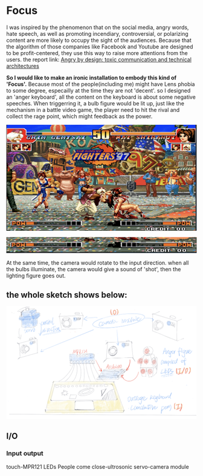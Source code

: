 # Focus
I was inspired by the phenomenon that on the social media, angry words, hate speech, as well as promoting incendiary, controversial, or polarizing content 
are more likely to occupy the sight of the audiences. Because that the algorithm of those companies like Facebook and Youtube are designed to be profit-centered,
they use this way to raise more attentions from the users. 
the report link: [Angry by design: toxic communication and technical architectures](https://www.nature.com/articles/s41599-020-00550-7)

**So I would like to make an ironic installation to embody this kind of 'Focus'.**
Because most of the people(including me) might have Lens phobia to some degree, especailly at the time they are not 'decent'. so I designed an 'anger keyboard', 
all the content on the keyboard is about some negative speeches. When triggerring it, a bulb figure would be lit up, just like the mechanism in a battle video game, 
the player need to hit the rival and collect the rage point, which might feedback as the power. 

![kingOfTheFighter](fighter1.png)

![kingOfTheFighter](fighter2.png)

At the same time, the camera would rotate to the input direction. 
when all the bulbs illuminate, the camera would give a sound of 'shot', then the lighting figure goes out.

## the whole sketch shows below:

![sketch](installationSketch.png)

## I/O
### Input                                 output
touch-MPR121                               LEDs
People come close-ultrosonic         servo-camera module
